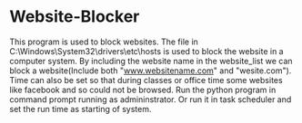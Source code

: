 # Website-Blocker
This program is used to block websites.
The file in C:\Windows\System32\drivers\etc\hosts is used to block the website in a computer system.
By including the website name in the website_list we can block a website(Include both "www.websitename.com" and "wesite.com").
Time can also be set so that during classes or office time some websites like facebook and so could not be browsed.
Run the python program in command prompt running as admininstrator.
Or run it in task scheduler and set the run time as starting of system. 

